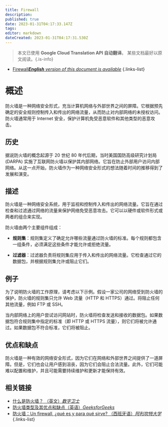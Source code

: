```yaml
---
title: Firewall
description: 
published: true
date: 2023-01-31T04:17:33.147Z
tags: 
editor: markdown
dateCreated: 2023-01-31T04:17:31.530Z
---
```


> 本文已使用 **Google Cloud Translation API 自动翻译**。
某些文档最好以原文阅读。{.is-info}
- [Firewall***English** version of this document is available*](/en/Knowledge-base/Dictionary/firewall)
{.links-list}

  
# 概述
防火墙是一种网络安全形式，充当计算机网络与外部世界之间的屏障。它根据预先确定的安全规则控制传入和传出的网络流量，从而防止对内部网络的未授权访问。防火墙通常用于 Internet 安全，保护计算机免受恶意软件和其他类型的恶意攻击。

## 历史
据说防火墙的概念起源于 20 世纪 80 年代后期，当时美国国防高级研究计划局 (DARPA) 实施了互联网防火墙以保护其内部网络。它旨在防止外部用户访问内部网络。从这一点开始，防火墙作为一种网络安全形式的想法随着时间的推移得到了发展和演变。

## 描述
防火墙是一种网络安全系统，用于监视和控制传入和传出的网络流量。它旨在通过检查和过滤通过网络的流量来保护网络免受恶意攻击。它可以以硬件或软件形式或两者的组合来实现。

防火墙由两个主要组件组成：

- **规则集**：规则集定义了确定允许哪些流量通过防火墙的标准。每个规则都包含一组条件，必须满足这些条件才能允许或拒绝流量。

- **过滤器**：过滤器负责将规则集应用于传入和传出的网络流量。它检查通过它的数据包，并根据规则集允许或阻止它们。

## 例子
为了说明防火墙的工作原理，请考虑以下示例。假设一家公司的网络受到防火墙的保护，防火墙的规则集只允许 Web 流量（HTTP 和 HTTPS）通过。将阻止任何其他流量，例如 FTP 或 SSH。

当内部网络上的用户尝试访问网站时，防火墙将检查发送和接收的数据包。如果数据包符合规则集中指定的标准（即 HTTP 或 HTTPS 流量），则它们将被允许通过。如果数据包不符合标准，它们将被阻止。

## 优点和缺点
防火墙是一种有效的网络安全形式，因为它们在网络和外部世界之间提供了一道屏障。但是，它们也会让用户感到沮丧，因为它们会阻止合法流量。此外，它们可能难以配置和维护，并且可能需要持续维护和更新才能保持有效。

## 相关链接
- [什么是防火墙？ （英文）*数字卫士*](https://digitalguardian.com/blog/what-firewall)
- [防火墙类型及其优点和缺点（英语）*GeeksforGeeks*](https://www.geeksforgeeks.org/types-of-firewall-and-their-advantages-disadvantages/)
- [防火墙：Un firewall, ¿qué es y para qué sirve? （西班牙语）*阿利坎特大学*](https://www.ua.es/es/documentacion/redes/redes-2/que-es-un-firewall.html)
{.links-list}